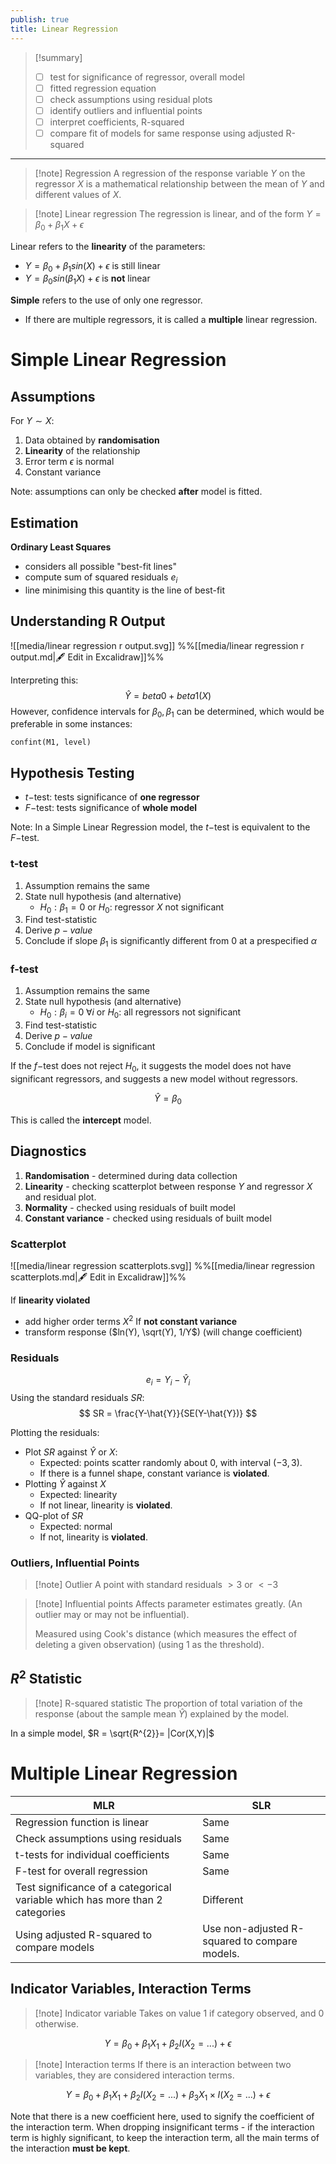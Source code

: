 ```yaml
---
publish: true
title: Linear Regression
---
```


> [!summary]
> - [ ]  test for significance of regressor, overall model
> - [ ]  fitted regression equation
> - [ ]  check assumptions using residual plots
> - [ ]  identify outliers and influential points
> - [ ]  interpret coefficients, R-squared
> - [ ]  compare fit of models for same response using adjusted R-squared
> 

---

> [!note] Regression
> A regression of the response variable $Y$ on the regressor $X$ is a mathematical relationship between the mean of $Y$ and different values of $X$.

>[!note] Linear regression
>The regression is linear, and of the form $Y = \beta_{0} + \beta_{1}X + \epsilon$

Linear refers to the **linearity** of the parameters:
- $Y = \beta_{0}+ \beta_{1}sin(X) + \epsilon$ is still linear
- $Y = \beta_{0}sin(\beta_{1}X) + \epsilon$ is **not** linear

**Simple** refers to the use of only one regressor.
- If there are multiple regressors, it is called a **multiple** linear regression.

# Simple Linear Regression

## Assumptions

For $Y \sim X$:
1. Data obtained by **randomisation**
2. **Linearity** of the relationship
3. Error term $\epsilon$ is normal
4. Constant variance

Note: assumptions can only be checked **after** model is fitted.

## Estimation

**Ordinary Least Squares**
- considers all possible "best-fit lines"
- compute sum of squared residuals $e_i$
- line minimising this quantity is the line of best-fit

## Understanding R Output

![[media/linear regression r output.svg]]
%%[[media/linear regression r output.md|🖋 Edit in Excalidraw]]%%

Interpreting this:
$$
\hat{Y} =  beta0 + beta1(X)
$$
However, confidence intervals for $\beta_{0},  \beta_{1}$ can be determined, which would be preferable in some instances:
```
confint(M1, level)
```

## Hypothesis Testing

- $t-$test: tests significance of **one regressor**
- $F-$test: tests significance of **whole model**

Note: In a Simple Linear Regression model, the $t-$test is equivalent to the $F-$test.

### t-test

1. Assumption remains the same
2. State null hypothesis (and alternative)
	- $H_{0}:\beta_1=0$ or $H_0:$ regressor $X$ not significant
3. Find test-statistic
4. Derive $p-value$
5. Conclude if slope $\beta_1$ is significantly different from $0$ at a prespecified $\alpha$

### f-test

1. Assumption remains the same
2. State null hypothesis (and alternative)
	- $H_{0}:\beta_{i}=0 \; \forall i$ or $H_0:$ all regressors not significant
3. Find test-statistic
4. Derive $p-value$
5. Conclude if model is significant

If the $f-$test does not reject $H_0$, it suggests the model does not have significant regressors, and suggests a new model without regressors.

$$
\hat{Y} = \beta_{0}
$$

This is called the **intercept** model.

## Diagnostics

1. **Randomisation** - determined during data collection
2. **Linearity** - checking scatterplot between response $Y$ and regressor $X$ and residual plot.
3. **Normality** - checked using residuals of built model
4. **Constant variance** - checked using residuals of built model
### Scatterplot

![[media/linear regression scatterplots.svg]]
%%[[media/linear regression scatterplots.md|🖋 Edit in Excalidraw]]%%

If **linearity violated**
- add higher order terms $X^2$
If **not constant variance**
- transform response ($ln(Y), \sqrt(Y), 1/Y$) (will change coefficient)

### Residuals

$$e_{i}= Y_{i} - \hat{Y}_i$$
Using the standard residuals $SR$:
$$
SR = \frac{Y-\hat{Y}}{SE(Y-\hat{Y})}
$$

Plotting the residuals:
- Plot $SR$ against $\hat{Y}$ or $X$:
	- Expected: points scatter randomly about $0$, with interval $(-3,3)$.
	- If there is a funnel shape, constant variance is **violated**.
- Plotting $\hat{Y}$ against $X$
	- Expected: linearity
	- If not linear, linearity is **violated**.
- QQ-plot of $SR$
	- Expected: normal
	- If not, linearity is **violated**.

### Outliers, Influential Points

> [!note] Outlier
> A point with standard residuals $> 3$ or $< -3$

> [!note] Influential points
> Affects parameter estimates greatly.
> (An outlier may or may not be influential).
> 
> Measured using Cook's distance (which measures the effect of deleting a given observation) (using $1$ as the threshold).

## $R^2$ Statistic

> [!note] R-squared statistic
> The proportion of total variation of the response (about the sample mean $\hat{Y}$) explained by the model.

In a simple model, $R = \sqrt{R^{2}}= |Cor(X,Y)|$

# Multiple Linear Regression


| MLR                                                                          | SLR                                           |
| ---------------------------------------------------------------------------- | --------------------------------------------- |
| Regression function is linear                                                | Same                                          |
| Check assumptions using residuals                                            | Same                                          |
| t-tests for individual coefficients                                          | Same                                          |
| F-test for overall regression                                                | Same                                          |
| Test significance of a categorical variable which has more than 2 categories | Different                                     |
| Using adjusted R-squared to compare models                                   | Use non-adjusted R-squared to compare models. |
## Indicator Variables, Interaction Terms

> [!note] Indicator variable
> Takes on value 1 if category observed, and 0 otherwise.

$$
Y = \beta_{0} + \beta_1X_{1} + \beta_2I(X_2=...)+\epsilon
$$


> [!note] Interaction terms
> If there is an interaction between two variables, they are considered interaction terms.

$$
Y = \beta_{0} + \beta_1X_{1} + \beta_2I(X_{2}=...) + \beta_3X_{1}\times I(X_{2}= ...) + \epsilon
$$

Note that there is a new coefficient here, used to signify the coefficient of the interaction term.
When dropping insignificant terms - if the interaction term is highly significant, to keep the interaction term, all the main terms of the interaction **must be kept**.

